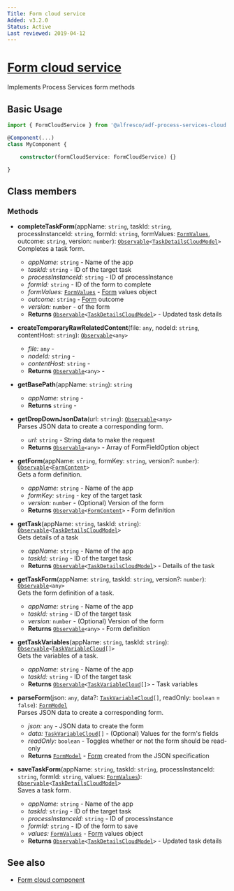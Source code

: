 ```yaml
---
Title: Form cloud service
Added: v3.2.0
Status: Active
Last reviewed: 2019-04-12
---
```


# [Form cloud service](../../../lib/process-services-cloud/src/lib/form/services/form-cloud.service.ts "Defined in form-cloud.service.ts")

Implements Process Services form methods

## Basic Usage

```ts
import { FormCloudService } from '@alfresco/adf-process-services-cloud';

@Component(...)
class MyComponent {

    constructor(formCloudService: FormCloudService) {}

}
```

## Class members

### Methods

-   **completeTaskForm**(appName: `string`, taskId: `string`, processInstanceId: `string`, formId: `string`, formValues: [`FormValues`](../../../lib/core/form/components/widgets/core/form-values.ts), outcome: `string`, version: `number`): [`Observable`](http://reactivex.io/documentation/observable.html)`<`[`TaskDetailsCloudModel`](../../../lib/process-services-cloud/src/lib/task/start-task/models/task-details-cloud.model.ts)`>`<br/>
    Completes a task form.
    -   _appName:_ `string`  - Name of the app
    -   _taskId:_ `string`  - ID of the target task
    -   _processInstanceId:_ `string`  - ID of processInstance
    -   _formId:_ `string`  - ID of the form to complete
    -   _formValues:_ [`FormValues`](../../../lib/core/form/components/widgets/core/form-values.ts)  - [Form](../../../lib/process-services/src/lib/task-list/models/form.model.ts) values object
    -   _outcome:_ `string`  - [Form](../../../lib/process-services/src/lib/task-list/models/form.model.ts) outcome
    -   _version:_ `number`  - of the form
    -   **Returns** [`Observable`](http://reactivex.io/documentation/observable.html)`<`[`TaskDetailsCloudModel`](../../../lib/process-services-cloud/src/lib/task/start-task/models/task-details-cloud.model.ts)`>` - Updated task details
-   **createTemporaryRawRelatedContent**(file: `any`, nodeId: `string`, contentHost: `string`): [`Observable`](http://reactivex.io/documentation/observable.html)`<any>`<br/>

    -   _file:_ `any`  - 
    -   _nodeId:_ `string`  - 
    -   _contentHost:_ `string`  - 
    -   **Returns** [`Observable`](http://reactivex.io/documentation/observable.html)`<any>` - 

-   **getBasePath**(appName: `string`): `string`<br/>

    -   _appName:_ `string`  - 
    -   **Returns** `string` - 

-   **getDropDownJsonData**(url: `string`): [`Observable`](http://reactivex.io/documentation/observable.html)`<any>`<br/>
    Parses JSON data to create a corresponding form.
    -   _url:_ `string`  - String data to make the request
    -   **Returns** [`Observable`](http://reactivex.io/documentation/observable.html)`<any>` - Array of FormFieldOption object
-   **getForm**(appName: `string`, formKey: `string`, version?: `number`): [`Observable`](http://reactivex.io/documentation/observable.html)`<`[`FormContent`](../../../lib/process-services-cloud/src/lib/services/form-fields.interfaces.ts)`>`<br/>
    Gets a form definition.
    -   _appName:_ `string`  - Name of the app
    -   _formKey:_ `string`  - key of the target task
    -   _version:_ `number`  - (Optional) Version of the form
    -   **Returns** [`Observable`](http://reactivex.io/documentation/observable.html)`<`[`FormContent`](../../../lib/process-services-cloud/src/lib/services/form-fields.interfaces.ts)`>` - Form definition
-   **getTask**(appName: `string`, taskId: `string`): [`Observable`](http://reactivex.io/documentation/observable.html)`<`[`TaskDetailsCloudModel`](../../../lib/process-services-cloud/src/lib/task/start-task/models/task-details-cloud.model.ts)`>`<br/>
    Gets details of a task
    -   _appName:_ `string`  - Name of the app
    -   _taskId:_ `string`  - ID of the target task
    -   **Returns** [`Observable`](http://reactivex.io/documentation/observable.html)`<`[`TaskDetailsCloudModel`](../../../lib/process-services-cloud/src/lib/task/start-task/models/task-details-cloud.model.ts)`>` - Details of the task
-   **getTaskForm**(appName: `string`, taskId: `string`, version?: `number`): [`Observable`](http://reactivex.io/documentation/observable.html)`<any>`<br/>
    Gets the form definition of a task.
    -   _appName:_ `string`  - Name of the app
    -   _taskId:_ `string`  - ID of the target task
    -   _version:_ `number`  - (Optional) Version of the form
    -   **Returns** [`Observable`](http://reactivex.io/documentation/observable.html)`<any>` - Form definition
-   **getTaskVariables**(appName: `string`, taskId: `string`): [`Observable`](http://reactivex.io/documentation/observable.html)`<`[`TaskVariableCloud`](../../../lib/process-services-cloud/src/lib/form/models/task-variable-cloud.model.ts)`[]>`<br/>
    Gets the variables of a task.
    -   _appName:_ `string`  - Name of the app
    -   _taskId:_ `string`  - ID of the target task
    -   **Returns** [`Observable`](http://reactivex.io/documentation/observable.html)`<`[`TaskVariableCloud`](../../../lib/process-services-cloud/src/lib/form/models/task-variable-cloud.model.ts)`[]>` - Task variables
-   **parseForm**(json: `any`, data?: [`TaskVariableCloud`](../../../lib/process-services-cloud/src/lib/form/models/task-variable-cloud.model.ts)`[]`, readOnly: `boolean` = `false`): [`FormModel`](../../../lib/core/form/components/widgets/core/form.model.ts)<br/>
    Parses JSON data to create a corresponding form.
    -   _json:_ `any`  - JSON data to create the form
    -   _data:_ [`TaskVariableCloud`](../../../lib/process-services-cloud/src/lib/form/models/task-variable-cloud.model.ts)`[]`  - (Optional) Values for the form's fields
    -   _readOnly:_ `boolean`  - Toggles whether or not the form should be read-only
    -   **Returns** [`FormModel`](../../../lib/core/form/components/widgets/core/form.model.ts) - [Form](../../../lib/process-services/src/lib/task-list/models/form.model.ts) created from the JSON specification
-   **saveTaskForm**(appName: `string`, taskId: `string`, processInstanceId: `string`, formId: `string`, values: [`FormValues`](../../../lib/core/form/components/widgets/core/form-values.ts)): [`Observable`](http://reactivex.io/documentation/observable.html)`<`[`TaskDetailsCloudModel`](../../../lib/process-services-cloud/src/lib/task/start-task/models/task-details-cloud.model.ts)`>`<br/>
    Saves a task form.
    -   _appName:_ `string`  - Name of the app
    -   _taskId:_ `string`  - ID of the target task
    -   _processInstanceId:_ `string`  - ID of processInstance
    -   _formId:_ `string`  - ID of the form to save
    -   _values:_ [`FormValues`](../../../lib/core/form/components/widgets/core/form-values.ts)  - [Form](../../../lib/process-services/src/lib/task-list/models/form.model.ts) values object
    -   **Returns** [`Observable`](http://reactivex.io/documentation/observable.html)`<`[`TaskDetailsCloudModel`](../../../lib/process-services-cloud/src/lib/task/start-task/models/task-details-cloud.model.ts)`>` - Updated task details

## See also

-   [Form cloud component](../components/form-cloud.component.md)
